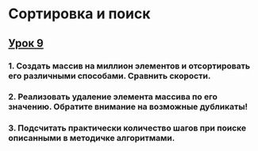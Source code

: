 # Сортировка и поиск

## [Урок 9]()

### 1. Создать массив на миллион элементов и отсортировать его различными способами. Сравнить скорости.
### 2. Реализовать удаление элемента массива по его значению. Обратите внимание на возможные дубликаты!
### 3. Подсчитать практически количество шагов при поиске описанными в методичке алгоритмами.
